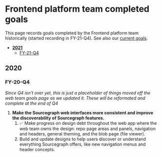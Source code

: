 # Frontend platform team completed goals

This page records goals completed by the Frontend platform team historically (started recording in FY-21-Q4). See also our [current goals](../../../../strategy-goals/strategy/enablement/frontend-platform/index.md).

- [**2021**](#2020)
  - [FY-21-Q4](#FY-20-Q4)

## 2020

### FY-20-Q4

_Since Q4 isn't over yet, this is just a placeholder of things moved off the web team goals page as we updated it. These will be reformated and complete at the end of Q4_

1. **Make the Sourcegraph web interfaces more consistent and improve the discoverability of Sourcegraph features.**
   1. ✅ Make progress on design debt throughout the web app where the web team owns the design: repo page areas and panels, navigation and headers, general theming, and the blob page (file viewer).
   1. Build and update designs to help users discover or understand everything Sourcegraph offers, like new navigation menus and header concepts.
